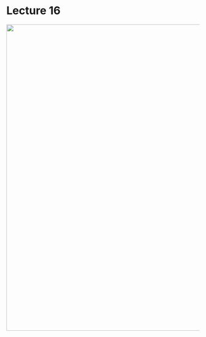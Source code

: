
# Lecture 16

<img src="https://raw.githubusercontent.com/fbeilstein/machine_learning/master/gallery/lecture_16.gif" width="800px"/> 